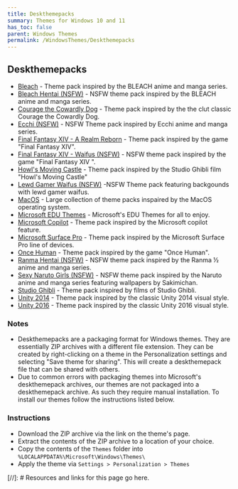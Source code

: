 ```yaml
---
title: Deskthemepacks
summary: Themes for Windows 10 and 11
has_toc: false
parent: Windows Themes
permalink: /WindowsThemes/Deskthemepacks
---
```


## Deskthemepacks

- [Bleach](/WindowsThemes/Deskthemepacks/BLEACH) - Theme pack inspired by the BLEACH anime and manga series.
- [Bleach Hentai (NSFW)](/WindowsThemes/Deskthemepacks/BLEACHHentai) - NSFW theme pack inspired by the BLEACH anime and manga series.
- [Courage the Cowardly Dog](/WindowsThemes/Deskthemepacks/CourageTCD) - Theme pack inspired by the the clut classic Courage the Cowardly Dog.
- [Ecchi (NSFW)](/WindowsThemes/Deskthemepacks/Ecchi) - NSFW Theme pack inspired by Ecchi anime and manga series.
- [Final Fantasy XIV - A Realm Reborn](/WindowsThemes/Deskthemepacks/FinalFantasyXIV) - Theme pack inspired by the game "Final Fantasy XIV".
- [Final Fantasy XIV - Waifus (NSFW)](/WindowsThemes/Deskthemepacks/FinalFantasyXIVWaifus) - NSFW theme pack inspired by the game "Final Fantasy XIV ".
- [Howl's Moving Castle](/WindowsThemes/Deskthemepacks/HowlsMovingCastle) - Theme pack inspired by the Studio Ghibli film "Howl's Moving Castle"
- [Lewd Gamer Waifus (NSFW)](/WindowsThemes/Deskthemepacks/LewdGamerWaifus) -NSFW Theme pack featuring backgounds with lewd gamer waifus.
- [MacOS](/WindowsThemes/Deskthemepacks/MacOS) - Large collection of theme packs inspaired by the MacOS operating system.
- [Microsoft EDU Themes](/WindowsThemes/Deskthemepacks/MicrosoftEDUThemes) - Microsoft's EDU Themes for all to enjoy.
- [Microsoft Copilot](/WindowsThemes/Deskthemepacks/MicrosoftCopilot) - Theme pack inspired by the Microsoft copilot feature.
- [Microsoft Surface Pro](/WindowsThemes/Deskthemepacks/MicrosoftSurfacePro) - Theme pack inspired by the Microsoft Surface Pro line of devices.
- [Once Human](/WindowsThemes/Deskthemepacks/OnceHuman) - Theme pack inspired by the game "Once Human".
- [Ranma Hentai (NSFW)](/WindowsThemes/Deskthemepacks/RanmaHentai) - NSFW theme pack inspired by the Ranma ½ anime and manga series.
- [Sexy Naruto Girls (NSFW)](/WindowsThemes/Deskthemepacks/SexyNarutoGirls) - NSFW theme pack inspired by the Naruto anime and manga series featuring wallpapers by Sakimichan.
- [Studio Ghibli](/WindowsThemes/Deskthemepacks/StudioGhibli) - Theme pack inspired by films of Studio Ghibli.
- [Unity 2014](/WindowsThemes/Deskthemepacks/Unity2014) - Theme pack inspired by the classic Unity 2014 visual style.
- [Unity 2016](/WindowsThemes/Deskthemepacks/Unity2016) - Theme pack inspired by the classic Unity 2016 visual style.

### Notes

- Deskthemepacks are a packaging format for Windows themes. They are essentially ZIP archives with a different file extension. They can be created by right-clicking on a theme in the Personalization settings and selecting "Save theme for sharing". This will create a deskthemepack file that can be shared with others.
- Due to common errors with packaging themes into Microsoft's deskthemepack archives, our themes are not packaged into a deskthemepack archive. As such they require manual installation. To install our themes follow the instructions listed below.

### Instructions

- Download the ZIP archive via the link on the theme's page.
- Extract the contents of the ZIP archive to a location of your choice.
- Copy the contents of the `Themes` folder into `%LOCALAPPDATA%\Microsoft\Windows\Themes\`
- Apply the theme via `Settings > Personalization > Themes`



<!-- ////////////////////////////////////////////////////////////////////////////////////////////////////////////////////// -->

[//]: # Resources and links for this page go here.

<!-- ////////////////////////////////////////////////////////////////////////////////////////////////////////////////////// -->

